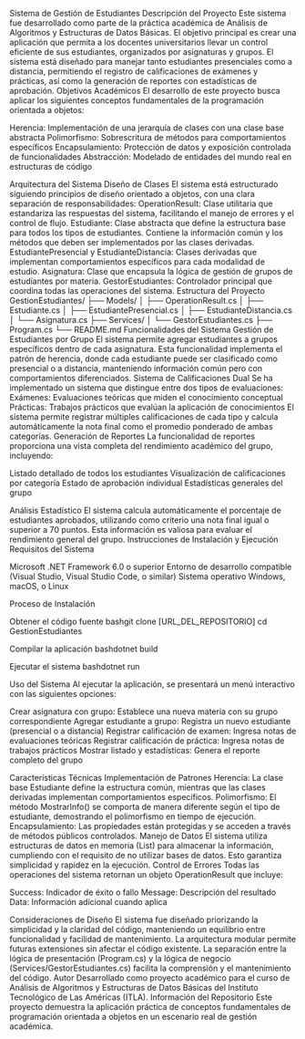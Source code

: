 Sistema de Gestión de Estudiantes
Descripción del Proyecto
Este sistema fue desarrollado como parte de la práctica académica de Análisis de Algoritmos y Estructuras de Datos Básicas. El objetivo principal es crear una aplicación que permita a los docentes universitarios llevar un control eficiente de sus estudiantes, organizados por asignaturas y grupos.
El sistema está diseñado para manejar tanto estudiantes presenciales como a distancia, permitiendo el registro de calificaciones de exámenes y prácticas, así como la generación de reportes con estadísticas de aprobación.
Objetivos Académicos
El desarrollo de este proyecto busca aplicar los siguientes conceptos fundamentales de la programación orientada a objetos:

Herencia: Implementación de una jerarquía de clases con una clase base abstracta
Polimorfismo: Sobrescritura de métodos para comportamientos específicos
Encapsulamiento: Protección de datos y exposición controlada de funcionalidades
Abstracción: Modelado de entidades del mundo real en estructuras de código

Arquitectura del Sistema
Diseño de Clases
El sistema está estructurado siguiendo principios de diseño orientado a objetos, con una clara separación de responsabilidades:
OperationResult: Clase utilitaria que estandariza las respuestas del sistema, facilitando el manejo de errores y el control de flujo.
Estudiante: Clase abstracta que define la estructura base para todos los tipos de estudiantes. Contiene la información común y los métodos que deben ser implementados por las clases derivadas.
EstudiantePresencial y EstudianteDistancia: Clases derivadas que implementan comportamientos específicos para cada modalidad de estudio.
Asignatura: Clase que encapsula la lógica de gestión de grupos de estudiantes por materia.
GestorEstudiantes: Controlador principal que coordina todas las operaciones del sistema.
Estructura del Proyecto
GestionEstudiantes/
├── Models/
│   ├── OperationResult.cs
│   ├── Estudiante.cs
│   ├── EstudiantePresencial.cs
│   ├── EstudianteDistancia.cs
│   └── Asignatura.cs
├── Services/
│   └── GestorEstudiantes.cs
├── Program.cs
└── README.md
Funcionalidades del Sistema
Gestión de Estudiantes por Grupo
El sistema permite agregar estudiantes a grupos específicos dentro de cada asignatura. Esta funcionalidad implementa el patrón de herencia, donde cada estudiante puede ser clasificado como presencial o a distancia, manteniendo información común pero con comportamientos diferenciados.
Sistema de Calificaciones Dual
Se ha implementado un sistema que distingue entre dos tipos de evaluaciones:
Exámenes: Evaluaciones teóricas que miden el conocimiento conceptual
Prácticas: Trabajos prácticos que evalúan la aplicación de conocimientos
El sistema permite registrar múltiples calificaciones de cada tipo y calcula automáticamente la nota final como el promedio ponderado de ambas categorías.
Generación de Reportes
La funcionalidad de reportes proporciona una vista completa del rendimiento académico del grupo, incluyendo:

Listado detallado de todos los estudiantes
Visualización de calificaciones por categoría
Estado de aprobación individual
Estadísticas generales del grupo

Análisis Estadístico
El sistema calcula automáticamente el porcentaje de estudiantes aprobados, utilizando como criterio una nota final igual o superior a 70 puntos. Esta información es valiosa para evaluar el rendimiento general del grupo.
Instrucciones de Instalación y Ejecución
Requisitos del Sistema

Microsoft .NET Framework 6.0 o superior
Entorno de desarrollo compatible (Visual Studio, Visual Studio Code, o similar)
Sistema operativo Windows, macOS, o Linux

Proceso de Instalación

Obtener el código fuente
bashgit clone [URL_DEL_REPOSITORIO]
cd GestionEstudiantes

Compilar la aplicación
bashdotnet build

Ejecutar el sistema
bashdotnet run


Uso del Sistema
Al ejecutar la aplicación, se presentará un menú interactivo con las siguientes opciones:

Crear asignatura con grupo: Establece una nueva materia con su grupo correspondiente
Agregar estudiante a grupo: Registra un nuevo estudiante (presencial o a distancia)
Registrar calificación de examen: Ingresa notas de evaluaciones teóricas
Registrar calificación de práctica: Ingresa notas de trabajos prácticos
Mostrar listado y estadísticas: Genera el reporte completo del grupo

Características Técnicas
Implementación de Patrones
Herencia: La clase base Estudiante define la estructura común, mientras que las clases derivadas implementan comportamientos específicos.
Polimorfismo: El método MostrarInfo() se comporta de manera diferente según el tipo de estudiante, demostrando el polimorfismo en tiempo de ejecución.
Encapsulamiento: Las propiedades están protegidas y se acceden a través de métodos públicos controlados.
Manejo de Datos
El sistema utiliza estructuras de datos en memoria (List<T>) para almacenar la información, cumpliendo con el requisito de no utilizar bases de datos. Esto garantiza simplicidad y rapidez en la ejecución.
Control de Errores
Todas las operaciones del sistema retornan un objeto OperationResult que incluye:

Success: Indicador de éxito o fallo
Message: Descripción del resultado
Data: Información adicional cuando aplica

Consideraciones de Diseño
El sistema fue diseñado priorizando la simplicidad y la claridad del código, manteniendo un equilibrio entre funcionalidad y facilidad de mantenimiento. La arquitectura modular permite futuras extensiones sin afectar el código existente.
La separación entre la lógica de presentación (Program.cs) y la lógica de negocio (Services/GestorEstudiantes.cs) facilita la comprensión y el mantenimiento del código.
Autor
Desarrollado como proyecto académico para el curso de Análisis de Algoritmos y Estructuras de Datos Básicas del Instituto Tecnológico de Las Américas (ITLA).
Información del Repositorio
Este proyecto demuestra la aplicación práctica de conceptos fundamentales de programación orientada a objetos en un escenario real de gestión académica.
